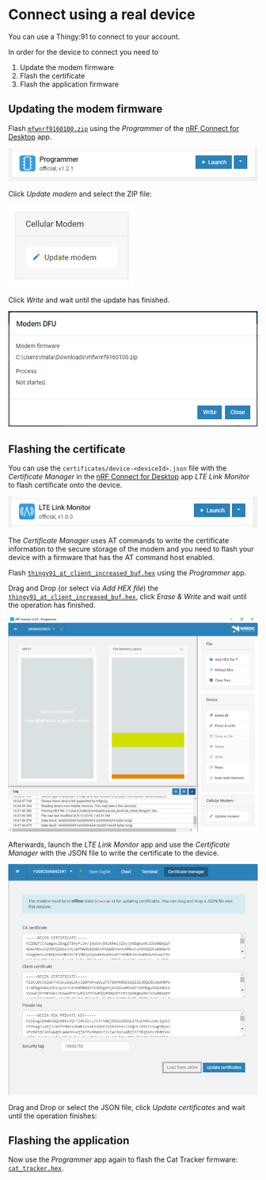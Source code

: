 # Connect using a real device

You can use a Thingy:91 to connect to your account.

In order for the device to connect you need to

1. Update the modem firmware
1. Flash the certificate
1. Flash the application firmware

## Updating the modem firmware

Flash
[`mfwnrf9160100.zip`](https://www.nordicsemi.com/-/media/Software-and-other-downloads/Dev-Kits/nRF9160-DK/mfwnrf9160100.zip)
using the _Programmer_ of the
[nRF Connect for Desktop](https://www.nordicsemi.com/Software-and-Tools/Development-Tools/nRF-Connect-for-desktop)
app.

![nRF Connect for Desktop Programmer](images/programmer.png)

Click _Update modem_ and select the ZIP file:

![Update modem](images/update-modem.png)

Click _Write_ and wait until the update has finished.

![Write modem update](images/confirm-modem-update.png)

## Flashing the certificate

You can use the `certificates/device-<deviceId>.json` file with the _Certificate
Manager_ in the
[nRF Connect for Desktop](https://www.nordicsemi.com/Software-and-Tools/Development-Tools/nRF-Connect-for-desktop)
app _LTE Link Monitor_ to flash certificate onto the device.

![nRF Connect for Desktop LTE Link Monitor](images/lte-link-monitor.png)

The _Certificate Manager_ uses AT commands to write the certificate information
to the secure storage of the modem and you need to flash your device with a
firmware that has the AT command host enabled.

Flash
[`thingy91_at_client_increased_buf.hex`](https://github.com/bifravst/bifravst/releases/download/v4.2.1/thingy91_at_client_increased_buf.hex)
using the _Programmer_ app.

Drag and Drop (or select via _Add HEX file_) the
[`thingy91_at_client_increased_buf.hex`](https://github.com/bifravst/bifravst/releases/download/v4.2.1/thingy91_at_client_increased_buf.hex),
click _Erase & Write_ and wait until the operation has finished.

![nRF Connect for Desktop Programmer](images/programmer-modem.png)

Afterwards, launch the _LTE Link Monitor_ app and use the _Certificate Manager_
with the JSON file to write the certificate to the device.

![nRF Connect for Desktop Certificate Manager](images/certificate-manager.png)

Drag and Drop or select the JSON file, click _Update certificates_ and wait
until the operation finishes:

## Flashing the application

Now use the _Programmer_ app again to flash the Cat Tracker firmware:
[`cat_tracker.hex`](https://github.com/bifravst/bifravst/releases/download/v4.2.1/cat_tracker.hex).
